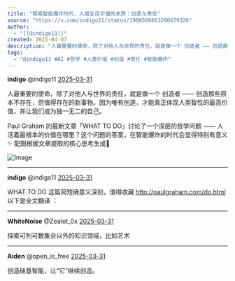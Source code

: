 ```yaml
---
title: "探索智能爆炸时代，人类生存价值的本质：创造与责任"
source: "https://x.com/indigo11/status/1906506663290679326"
author:
  - "[[@indigo11]]"
created: 2025-04-07
description: "人最重要的使命，除了对他人与世界的责任，就是做一个 创造者 —— 创造那些原本不存在，但值得存在的新事物。因为唯有创造，才能真正体现人类智性的最高价值，并让我们成为独一无二的自己。 Paul Graham 的最新文章「WHAT TO DO」讨论了一个深层的哲学问题 —— 人活着"
tags:
  - "@indigo11 #AI #哲学 #人类价值 #创造 #责任 #智能爆炸"
---
```

**indigo** @indigo11 [2025-03-31](https://x.com/indigo11/status/1906506663290679326)

人最重要的使命，除了对他人与世界的责任，就是做一个 创造者 —— 创造那些原本不存在，但值得存在的新事物。因为唯有创造，才能真正体现人类智性的最高价值，并让我们成为独一无二的自己。

Paul Graham 的最新文章「WHAT TO DO」讨论了一个深层的哲学问题 —— 人活着最根本的价值在哪里？这个问题的答案，在智能爆炸的时代会显得特别有意义✨ 配图根据文章提取的核心思考生成👀

![Image](https://pbs.twimg.com/media/GnVFA9naEAAetmk?format=jpg&name=large)

---

**indigo** @indigo11 [2025-03-31](https://x.com/indigo11/status/1906506666004394046)

WHAT TO DO 这篇简短确意义深刻，值得收藏 http://paulgraham.com/do.html 以下是全文翻译 ：

---

**WhiteNoise** @Zealot\_0x [2025-03-31](https://x.com/Zealot_0x/status/1906558279125475667)

探索可列可数集合以外的知识领域，比如艺术

---

**Aiden** @open\_is\_free [2025-03-31](https://x.com/open_is_free/status/1906510968164868530)

创造硅基智能，让“它”继续创造。